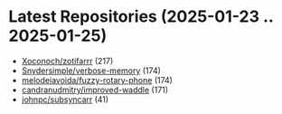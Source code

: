 # Latest Repositories (2025-01-23 .. 2025-01-25)

- [Xoconoch/zotifarrr](https://github.com/Xoconoch/zotifarrr) (217)
- [Snydersimple/verbose-memory](https://github.com/Snydersimple/verbose-memory) (174)
- [melodeiavoida/fuzzy-rotary-phone](https://github.com/melodeiavoida/fuzzy-rotary-phone) (174)
- [candranudmitry/improved-waddle](https://github.com/candranudmitry/improved-waddle) (171)
- [johnpc/subsyncarr](https://github.com/johnpc/subsyncarr) (41)
